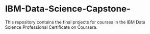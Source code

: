 # IBM-Data-Science-Capstone-
This repository contains the final projects for courses in the IBM Data Science Professional Certificate on Coursera. 
